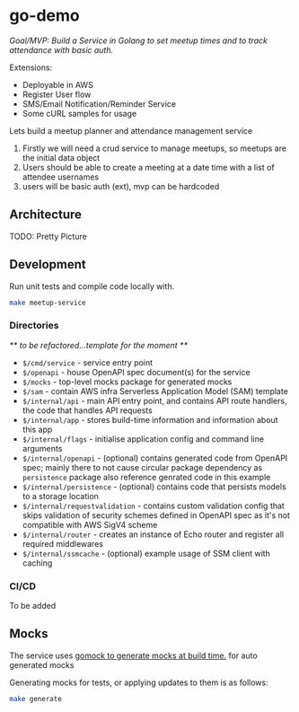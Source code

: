 # go-demo

_Goal/MVP: Build a Service in Golang to set meetup times and to track attendance with basic auth._

Extensions: 
* Deployable in AWS
* Register User flow
* SMS/Email Notification/Reminder Service
* Some cURL samples for usage

Lets build a meetup planner and attendance management service
1. Firstly we will need a crud service to manage meetups, so meetups are the initial data object
2. Users should be able to create a meeting at a date time with a list of attendee usernames
3. users will be basic auth (ext), mvp can be hardcoded

## Architecture

TODO: Pretty Picture

## Development

Run unit tests and compile code locally with.

```bash
make meetup-service
```

### Directories

<i> ** to be refactored...template for the moment ** </i>

- `$/cmd/service` - service entry point
- `$/openapi` - house OpenAPI spec document(s) for the service
- `$/mocks` - top-level mocks package for generated mocks
- `$/sam` - contain AWS infra Serverless Application Model (SAM) template
- `$/internal/api` - main API entry point, and contains API route handlers, the code that handles API requests
- `$/internal/app` - stores build-time information and information about this app
- `$/internal/flags` - initialise application config and command line arguments
- `$/internal/openapi` - (optional) contains generated code from OpenAPI spec; mainly there to not cause circular package dependency as `persistence` package also reference genrated code in this example
- `$/internal/persistence` - (optional) contains code that persists models to a storage location
- `$/internal/requestvalidation` - contains custom validation config that skips validation of security schemes defined in OpenAPI spec as it's not compatible with AWS SigV4 scheme
- `$/internal/router` - creates an instance of Echo router and register all required middlewares
- `$/internal/ssmcache` - (optional) example usage of SSM client with caching

### CI/CD

To be added

## Mocks

The service uses [gomock to generate mocks at build time.](https://github.com/golang/mock) for auto generated mocks

Generating mocks for tests, or applying updates to them is as follows:

```bash
make generate
```
